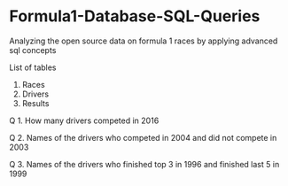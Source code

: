 # Formula1-Database-SQL-Queries

Analyzing the open source data on formula 1 races by applying advanced sql concepts

List of tables 
1. Races
2. Drivers
3. Results 

Q 1. How many drivers competed in 2016

Q 2. Names of the drivers who competed in 2004 and did not compete in 2003

Q 3. Names of the drivers who finished top 3 in 1996 and finished last 5 in 1999


